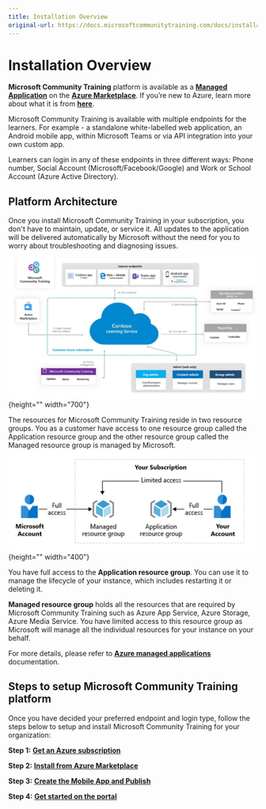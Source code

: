 ```yaml
---
title: Installation Overview
original-url: https://docs.microsoftcommunitytraining.com/docs/installation-overview
---
```


# Installation Overview

**Microsoft Community Training** platform is available as a [**Managed Application**](https://docs.microsoft.com/en-us/azure/managed-applications/overview) on the [**Azure Marketplace**](https://azuremarketplace.microsoft.com/en-us). If you’re new to Azure, learn more about what it is from [**here**](https://azure.microsoft.com/en-in/overview/what-is-azure/).

Microsoft Community Training is available with multiple endpoints for the learners. For example - a standalone white-labelled web application, an Android mobile app, within Microsoft Teams or via API integration into your own custom app. 

Learners can login in any of these endpoints in three different ways: Phone number, Social Account (Microsoft/Facebook/Google) and Work or School Account (Azure Active Directory).

## Platform Architecture
Once you install Microsoft Community Training in your subscription, you don't have to maintain, update, or service it. All updates to the application will be delivered automatically by Microsoft without the need for you to worry about troubleshooting and diagnosing issues.

![Highlevel_Architecture](../../media/Highlevel_Architecture.JPG){height="" width="700"}

The resources for Microsoft Community Training reside in two resource groups. You as a customer have access to one resource group called the Application resource group and the other resource group called the Managed resource group is managed by Microsoft.
![image.png](../../media/image%2812%29.png){height="" width="400"}
    
You have full access to the **Application resource group**. You can use it to manage the lifecycle of your instance, which includes restarting it or deleting it.
    
**Managed resource group** holds all the resources that are required by Microsoft Community Training such as Azure App Service, Azure Storage, Azure Media Service. You have limited access to this resource group as Microsoft will manage all the individual resources for your instance on your behalf.

For more details, please refer to [**Azure managed applications**](https://docs.microsoft.com/en-us/azure/managed-applications/overview) documentation. 

## Steps to setup Microsoft Community Training platform
Once you have decided your preferred endpoint and login type, follow the steps below to setup and install Microsoft Community Training for your organization:

**Step 1:** [**Get an Azure subscription**](https://azure.microsoft.com/en-in/pricing/purchase-options/pay-as-you-go/) 

**Step 2:** [**Install from Azure Marketplace**](../../infrastructure-management/install-your-platform-instance/3_installation-guide-detailed-steps)

**Step 3:** [**Create the Mobile App and Publish**](../../infrastructure-management/install-your-platform-instance/5_create-publish-mobile-app)

**Step 4:** [**Get started on the portal**](../../get-started/4_step-by-step-configuration-guide)
